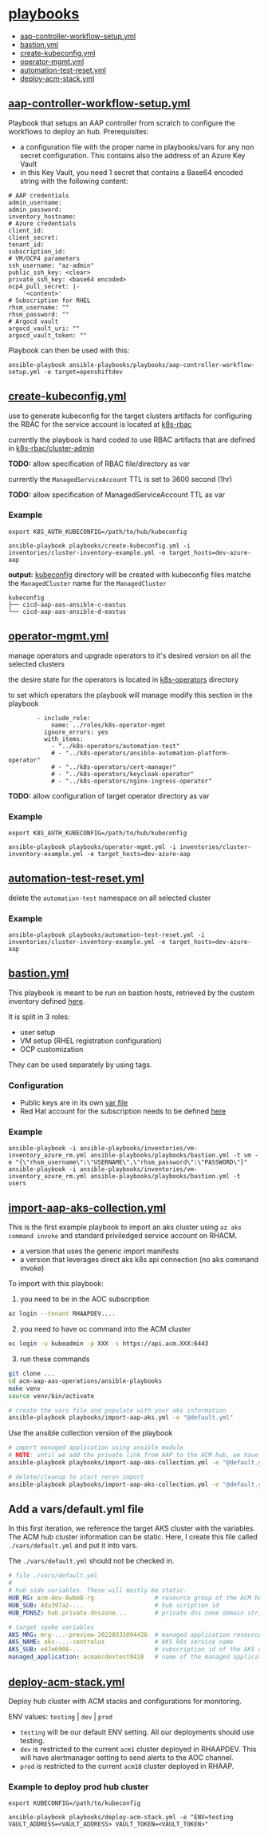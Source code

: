 # [playbooks](playbooks/)
- [aap-controller-workflow-setup.yml](#controller-workflow)
- [bastion.yml](#bastion)
- [create-kubeconfig.yml](#create-kubeconfig)
- [operator-mgmt.yml](#operator-mgmt)
- [automation-test-reset.yml](#automation-test-reset)
- [deploy-acm-stack.yml](#deploy-acm-stack)

## <a name="controller-workflow"></a>[aap-controller-workflow-setup.yml](playbooks/aap-controller-workflow-setup.yml)
Playbook that setups an AAP controller from scratch to configure the workflows to deploy an hub.
Prerequisites:
* a configuration file with the proper name in playbooks/vars for any non secret configuration. This contains also the address of an Azure Key Vault
* in this Key Vault, you need 1 secret that contains a Base64 encoded string with the following content:
```
# AAP credentials
admin_username: 
admin_password: 
inventory_hostname:
# Azure credentials 
client_id: 
client_secret: 
tenant_id: 
subscription_id: 
# VM/OCP4 parameters
ssh_username: "az-admin"
public_ssh_key: <clear>
private_ssh_key: <base64 encoded>
ocp4_pull_secret: |-
    '<content>'
# Subscription for RHEL
rhsm_username: ""
rhsm_password: ""
# Argocd vault
argocd_vault_uri: ""
argocd_vault_token: ""
```

Playbook can then be used with this:
```
ansible-playbook ansible-playbooks/playbooks/aap-controller-workflow-setup.yml -e target=openshiftdev
```

## <a name="create-kubeconfig"></a>[create-kubeconfig.yml](playbooks/automation-test-reset.yml)
use to generate kubeconfig for the target clusters
artifacts for configuring the RBAC for the service account is located at [k8s-rbac](k8s-rbac/)

currently the playbook is hard coded to use RBAC artifacts that are defined in
[k8s-rbac/cluster-admin](k8s-rbac/cluster-admin/)

**TODO:** allow specification of RBAC file/directory as var

currently the `ManagedServiceAccount` TTL is set to 3600 second (1hr)

**TODO:** allow specification of ManagedServiceAccount TTL as var

### Example
```
export K8S_AUTH_KUBECONFIG=/path/to/hub/kubeconfig

ansible-playbook playbooks/create-kubeconfig.yml -i inventories/cluster-inventory-example.yml -e target_hosts=dev-azure-aap
```

**output:**
[kubeconfig](kubeconfig/) directory will be created with kubeconfig files matche the `ManagedCluster` name for the `ManagedCluster`

```
kubeconfig
├── cicd-aap-aas-ansible-c-eastus
└── cicd-aap-aas-ansible-d-eastus
```

## <a name="operator-mgmt"></a>[operator-mgmt.yml](playbooks/operator-mgmt.yml)

manage operators and upgrade operators to it's desired version on all the selected clusters

the desire state for the operators is located in [k8s-operators](k8s-operators/) directory

to set which operators the playbook will manage modify this section in the playbook
```
        - include_role:
            name: ../roles/k8s-operator-mgmt
          ignore_errors: yes
          with_items:
            - "../k8s-operators/automation-test"
            # - "../k8s-operators/ansible-automation-platform-operator"
            # - "../k8s-operators/cert-manager"
            # - "../k8s-operators/keycloak-operator"
            # - "../k8s-operators/nginx-ingress-operator"
```
**TODO:** allow configuration of target operator directory as var

### Example
```
export K8S_AUTH_KUBECONFIG=/path/to/hub/kubeconfig

ansible-playbook playbooks/operator-mgmt.yml -i inventories/cluster-inventory-example.yml -e target_hosts=dev-azure-aap
```

## <a name="automation-test-reset"></a>[automation-test-reset.yml](playbooks/automation-test-reset.yml)
delete the `automation-test` namespace on all selected cluster

### Example
```
ansible-playbook playbooks/automation-test-reset.yml -i inventories/cluster-inventory-example.yml -e target_hosts=dev-azure-aap
```
## <a name="bastion"></a>[bastion.yml](playbooks/bastion.yml)
This playbook is meant to be run on bastion hosts, retrieved by the custom inventory defined [here](inventory/vm_inventory_azure_rm.yml).

It is split in 3 roles:
- user setup
- VM setup (RHEL registration configuration)
- OCP customization

They can be used separately by using tags.
### Configuration
- Public keys are in its own [var file](roles/authorized-key/vars/main.yml)
- Red Hat account for the subscription needs to be defined [here](roles/bastion-setup/vars/main.yml)

### Example
```
ansible-playbook -i ansible-playbooks/inventories/vm-inventory_azure_rm.yml ansible-playbooks/playbooks/bastion.yml -t vm -e "{\"rhsm_username\":\"USERNAME\",\"rhsm_password\":\"PASSWORD\"}"
ansible-playbook -i ansible-playbooks/inventories/vm-inventory_azure_rm.yml ansible-playbooks/playbooks/bastion.yml -t users
```
## <a name="import-collection"></a>[import-aap-aks-collection.yml](playbooks/import-aap-aks-collection.yml)

This is the first example playbook to import an aks cluster using `az aks command invoke` and standard priviledged service account on RHACM.

- a version that uses the generic import manifests
- a version that leverages direct aks k8s api connection (no aks command invoke)

To import with this playbook:

1. you need to be in the AOC subscription
```bash
az login --tenant RHAAPDEV....
```

2. you need to have oc command into the ACM cluster
```bash
oc login -u kubeadmin -p XXX -s https://api.acm.XXX:6443
```

3. run these commands

```bash
git clone ...
cd acm-aap-aas-operations/ansible-playbooks
make venv
source venv/bin/activate

# create the vars file and populate with your aks information
ansible-playbook playbooks/import-aap-aks.yml -e "@default.yml"
```

Use the ansible collection version of the playbook

```bash
# import managed application using ansible module
# NOTE: until we add the private link from AAP to the ACM hub, we have to continue to use command-invoke
ansible-playbook playbooks/import-aap-aks-collection.yml -e "@default.yml"

# delete/cleanup to start rerun import
ansible-playbook playbooks/import-aap-aks-collection.yml -e "@default.yml" -e delete=true
```

## Add a vars/default.yml file

In this first iteration, we reference the target AKS cluster with the variables. The ACM hub cluster information can be static.
Here, I create this file called `./vars/default.yml` and put it into vars.

The `./vars/default.yml` should not be checked in.

```yaml
# file ./vars/default.yml
#
# hub side variables. These will mostly be static.
HUB_RG: acm-dev-6wbm8-rg                 # resource group of the ACM hub cluster
HUB_SUB: 4da397a2-...                    # hub scription id
HUB_PDNSZ: hub.private.dnszone...        # private dns zone domain string

# target spoke variables
AKS_MRG: mrg-...-preview-20220331094426  # managed application resource group name
AKS_NAME: aks-...-centralus              # AKS k8s service name
AKS_SUB: e47e6908-...                    # subscription id of the AKS cluster
managed_application: acmaocdevtest0418   # name of the managed application, we'll add this label to the managed cluster CR
```

## <a name="deploy-acm-stack"></a>[deploy-acm-stack.yml](playbooks/deploy-acm-stack.yml)
Deploy hub cluster with ACM stacks and configurations for monitoring.

ENV values: `testing` | `dev` | `prod`

* `testing` will be our default ENV setting. All our deployments should use testing.
* `dev` is restricted to the current `acm1` cluster deployed in RHAAPDEV. This will have alertmanager setting to send alerts to the AOC channel.
* `prod` is restricted to the current `acm10` cluster deployed in RHAAP. 

### Example to deploy prod hub cluster
```
export KUBECONFIG=/path/to/kubeconfig

ansible-playbook playbooks/deploy-acm-stack.yml -e "ENV=testing VAULT_ADDRESS=<VAULT_ADDRESS> VAULT_TOKEN=<VAULT_TOKEN>"
```
